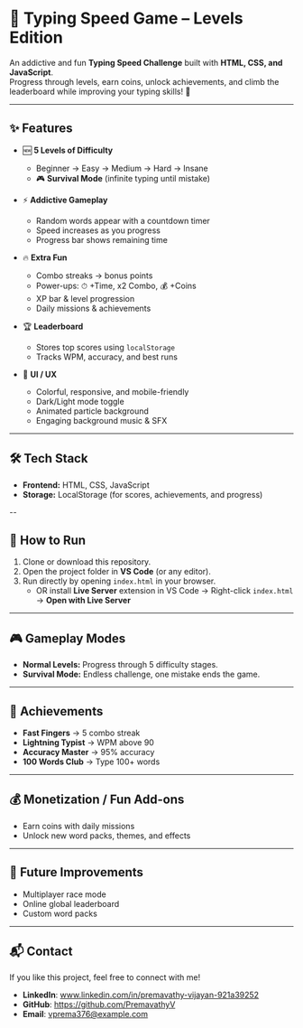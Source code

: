 # 🎯 Typing Speed Game – Levels Edition  

An addictive and fun **Typing Speed Challenge** built with **HTML, CSS, and JavaScript**.  
Progress through levels, earn coins, unlock achievements, and climb the leaderboard while improving your typing skills! 🚀  

---

## ✨ Features  

- 🆕 **5 Levels of Difficulty** 
  - Beginner → Easy → Medium → Hard → Insane  
  - 🎮 **Survival Mode** (infinite typing until mistake)

- ⚡ **Addictive Gameplay**  
  - Random words appear with a countdown timer
  - Speed increases as you progress 
  - Progress bar shows remaining time  

- 🔥 **Extra Fun**  
  - Combo streaks → bonus points  
  - Power-ups: ⏱ +Time, x2 Combo, 💰 +Coins  
  - XP bar & level progression  
  - Daily missions & achievements 

- 🏆 **Leaderboard**  
  - Stores top scores using `localStorage`  
  - Tracks WPM, accuracy, and best runs  

- 🎨 **UI / UX**  
  - Colorful, responsive, and mobile-friendly  
  - Dark/Light mode toggle  
  - Animated particle background  
  - Engaging background music & SFX  

---



## 🛠 Tech Stack  
- **Frontend:** HTML, CSS, JavaScript 
- **Storage:** LocalStorage (for scores, achievements, and progress)  

--

## 🚀 How to Run  

1. Clone or download this repository.  
2. Open the project folder in **VS Code** (or any editor).  
3. Run directly by opening `index.html` in your browser.  
   - OR install **Live Server** extension in VS Code → Right-click `index.html` → **Open with Live Server**  

---

## 🎮 Gameplay Modes  
- **Normal Levels:** Progress through 5 difficulty stages.  
- **Survival Mode:** Endless challenge, one mistake ends the game.  

---

## 🏅 Achievements  
- **Fast Fingers** → 5 combo streak  
- **Lightning Typist** → WPM above 90  
- **Accuracy Master** → 95% accuracy  
- **100 Words Club** → Type 100+ words  

---

## 💰 Monetization / Fun Add-ons  
- Earn coins with daily missions  
- Unlock new word packs, themes, and effects  

---

## 📌 Future Improvements  
- Multiplayer race mode  
- Online global leaderboard  
- Custom word packs  

---

## 📬 Contact
If you like this project, feel free to connect with me!  

- **LinkedIn**: www.linkedin.com/in/premavathy-vijayan-921a39252
- **GitHub**: https://github.com/PremavathyV
- **Email**: vprema376@example.com 

